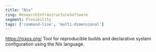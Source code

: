 ```yaml
---
title: "Nix"
ring: ResearchInfrastructureSoftware
segment: Flexibility
tags: ['command-line', 'multi-dimensional']
---
```

https://nixos.org/
Tool for reproducible builds and declarative system configuration using the Nix language.
